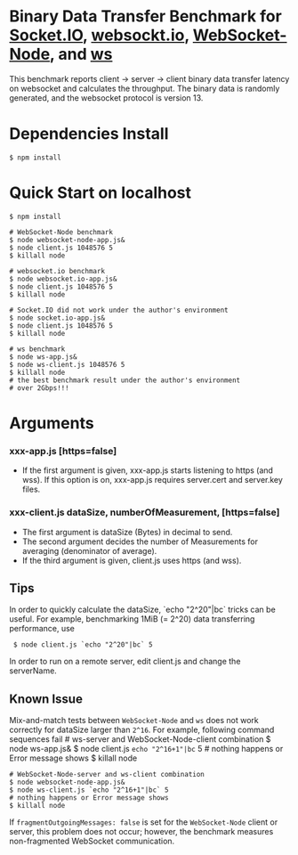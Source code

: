Binary Data Transfer Benchmark for [Socket.IO](https://github.com/learnboost/socket.io), [websockt.io](https://github.com/LearnBoost/websocket.io), [WebSocket-Node](https://github.com/kazuyukitanimura/WebSocket-Node), and [ws](https://github.com/einaros/ws)
=====
This benchmark reports client -> server -> client binary data transfer latency on websocket and calculates the throughput.
The binary data is randomly generated, and the websocket protocol is version 13.

Dependencies Install
====================
    $ npm install

Quick Start on localhost
===========
    $ npm install

    # WebSocket-Node benchmark
    $ node websocket-node-app.js&
    $ node client.js 1048576 5
    $ killall node

    # websocket.io benchmark
    $ node websocket.io-app.js&
    $ node client.js 1048576 5
    $ killall node

    # Socket.IO did not work under the author's environment
    $ node socket.io-app.js&
    $ node client.js 1048576 5
    $ killall node

    # ws benchmark
    $ node ws-app.js&
    $ node ws-client.js 1048576 5
    $ killall node
    # the best benchmark result under the author's environment
    # over 2Gbps!!!

Arguments
=========
### xxx-app.js [https=false]
* If the first argument is given, xxx-app.js starts listening to https (and wss). If this option is on, xxx-app.js requires server.cert and server.key files.

### xxx-client.js dataSize, numberOfMeasurement, [https=false]
* The first argument is dataSize (Bytes) in decimal to send.
* The second argument decides the number of Measurements for averaging (denominator of average).
* If the third argument is given, client.js uses https (and wss).

Tips
----
In order to quickly calculate the dataSize, \`echo "2^20"|bc\` tricks can be useful. For example, benchmarking 1MiB (= 2^20) data transferring performance, use

     $ node client.js `echo "2^20"|bc` 5

In order to run on a remote server, edit client.js and change the serverName.

Known Issue
----
Mix-and-match tests between `WebSocket-Node` and `ws` does not work correctly for dataSize larger than `2^16`. For example, following command sequences fail
    # ws-server and WebSocket-Node-client combination
    $ node ws-app.js&
    $ node client.js `echo "2^16+1"|bc` 5 
    # nothing happens or Error message shows
    $ killall node

    # WebSocket-Node-server and ws-client combination
    $ node websocket-node-app.js&
    $ node ws-client.js `echo "2^16+1"|bc` 5 
    # nothing happens or Error message shows
    $ killall node
If `fragmentOutgoingMessages: false` is set for the `WebSocket-Node` client or server, this problem does not occur; however, the benchmark measures non-fragmented WebSocket communication.
